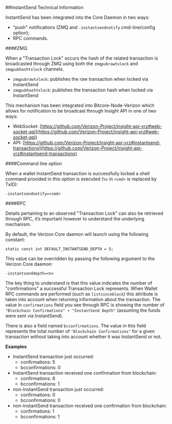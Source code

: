 ##InstantSend Technical Information

InstantSend has been integrated into the Core Daemon in two ways:

- "push" notifications (ZMQ and `-instantsendnotify` cmd-line/config option);
- RPC commands.

####ZMQ

When a "Transaction Lock" occurs the hash of the related transaction is broadcasted through ZMQ using both the `zmqpubrawtxlock` and `zmqpubhashtxlock` channels.

- `zmqpubrawtxlock`: publishes the raw transaction when locked via InstantSend
- `zmqpubhashtxlock`: publishes the transaction hash when locked via InstantSend

This mechanism has been integrated into Bitcore-Node-Verizon which allows for notification to be broadcast through Insight API in one of two ways:

- WebSocket: [https://github.com/Verizon-Project/insight-api-vrz#web-socket-api](https://github.com/Verizon-Project/insight-api-vrz#web-socket-api)
- API: [https://github.com/Verizon-Project/insight-api-vrz#instantsend-transactions](https://github.com/Verizon-Project/insight-api-vrz#instantsend-transactions)

####Command line option

When a wallet InstantSend transaction is successfully locked a shell command provided in this option is executed (`%s` in `<cmd>` is replaced by TxID):

```
-instantsendnotify=<cmd>
```

####RPC

Details pertaining to an observed "Transaction Lock" can also be retrieved through RPC, it’s important however to understand the underlying mechanism.

By default, the Verizon Core daemon will launch using the following constant:

```
static const int DEFAULT_INSTANTSEND_DEPTH = 5;
```

This value can be overridden by passing the following argument to the Verizon Core daemon:

```
-instantsenddepth=<n>
```

The key thing to understand is that this value indicates the number of "confirmations" a successful Transaction Lock represents. When Wallet RPC commands are performed (such as `listsinceblock`) this attribute is taken into account when returning information about the transaction. The value in `confirmations` field you see through RPC is showing the number of `"Blockchain Confirmations" + "InstantSend Depth"` (assuming the funds were sent via InstantSend).

There is also a field named `bcconfirmations`. The value in this field represents the total number of `"Blockchain Confirmations"` for a given transaction without taking into account whether it was InstantSend or not.

**Examples**

- InstantSend transaction just occurred:
  - confirmations: 5
  - bcconfirmations: 0
- InstantSend transaction received one confirmation from blockchain:
  - confirmations: 6
  - bcconfirmations: 1
- non-InstantSend transaction just occurred:
  - confirmations: 0
  - bcconfirmations: 0
- non-InstantSend transaction received one confirmation from blockchain:
  - confirmations: 1
  - bcconfirmations: 1
